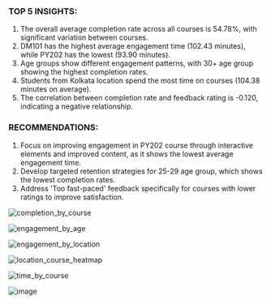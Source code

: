 ### TOP 5 INSIGHTS:
1.	The overall average completion rate across all courses is 54.78%, with significant variation between courses.
2.	DM101 has the highest average engagement time (102.43 minutes), while PY202 has the lowest (93.90 minutes).
3.	Age groups show different engagement patterns, with 30+ age group showing the highest completion rates.
4.	Students from Kolkata location spend the most time on courses (104.38 minutes on average).
5.	The correlation between completion rate and feedback rating is -0.120, indicating a negative relationship.
### RECOMMENDATIONS:
1.	Focus on improving engagement in PY202 course through interactive elements and improved content, as it shows the lowest average engagement time.
2.	Develop targeted retention strategies for 25-29 age group, which shows the lowest completion rates.
3.	Address 'Too fast-paced' feedback specifically for courses with lower ratings to improve satisfaction.

![completion_by_course](https://github.com/user-attachments/assets/2f9cdc42-537e-4206-aa1c-c9a4d0a8590d)

![engagement_by_age](https://github.com/user-attachments/assets/e6a29044-453b-4367-9118-9d8593ca7776)

![engagement_by_location](https://github.com/user-attachments/assets/868ea229-280e-447f-a166-9a19058fe0c8)

![location_course_heatmap](https://github.com/user-attachments/assets/0c1788aa-1807-4dd5-987c-5e38a0f26ebe)

![time_by_course](https://github.com/user-attachments/assets/e8b0c415-1540-43f5-9067-acca639afebd)

![image](https://github.com/user-attachments/assets/0911facc-e7fe-4538-8be3-38dc5929e939)




